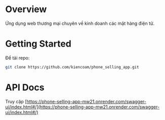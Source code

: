 # Overview

Ứng dụng web thương mại chuyên về kinh doanh các mặt hàng điện tử.

# Getting Started

Để tải repo:
```bash
git clone https://github.com/kiencoam/phone_selling_app.git
```

# API Docs

Truy cập [https://phone-selling-app-mw21.onrender.com/swagger-ui/index.html#/](https://phone-selling-app-mw21.onrender.com/swagger-ui/index.html#/)
